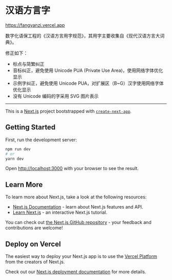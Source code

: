 # 汉语方言字

<https://fangyanzi.vercel.app>

数字化语保工程的《汉语方言用字规范》，其用字主要收集自《现代汉语方言大词典》。

修正如下：

- 标点与简繁纠正
- 音标纠正，避免使用 Unicode PUA (Private Use Area)，使用网络字体优化显示
- 示例字纠正，避免使用 Unicode PUA，对扩展区（B~G）汉字使用网络字体优化显示
- 没有 Unicode 编码的字采用 SVG 图片表示

---

This is a [Next.js](https://nextjs.org/) project bootstrapped with [`create-next-app`](https://github.com/vercel/next.js/tree/canary/packages/create-next-app).

## Getting Started

First, run the development server:

```bash
npm run dev
# or
yarn dev
```

Open [http://localhost:3000](http://localhost:3000) with your browser to see the result.

## Learn More

To learn more about Next.js, take a look at the following resources:

- [Next.js Documentation](https://nextjs.org/docs) - learn about Next.js features and API.
- [Learn Next.js](https://nextjs.org/learn) - an interactive Next.js tutorial.

You can check out [the Next.js GitHub repository](https://github.com/vercel/next.js/) - your feedback and contributions are welcome!

## Deploy on Vercel

The easiest way to deploy your Next.js app is to use the [Vercel Platform](https://vercel.com/new?utm_medium=default-template&filter=next.js&utm_source=create-next-app&utm_campaign=create-next-app-readme) from the creators of Next.js.

Check out our [Next.js deployment documentation](https://nextjs.org/docs/deployment) for more details.
